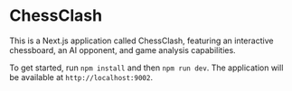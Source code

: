 # ChessClash

This is a Next.js application called ChessClash, featuring an interactive chessboard, an AI opponent, and game analysis capabilities.

To get started, run `npm install` and then `npm run dev`. The application will be available at `http://localhost:9002`.
